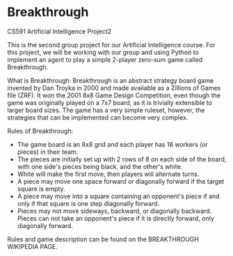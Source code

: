 # Breakthrough
CS591 Artificial Intelligence Project2

This is the second group project for our Artificial Intelligence course. For this project, we will be working with our group and using Python to implement an agent to play a simple 2-player zero-sum game called Breakthrough.

What is Breakthrough:
Breakthrough is an abstract strategy board game invented by Dan Troyka in 2000 and made available as a Zillions of Games file (ZRF). It won the 2001 8x8 Game Design Competition, even though the game was originally played on a 7x7 board, as it is trivially extensible to larger board sizes. The game has a very simple ruleset, however, the strategies that can be implemented can become very complex.

Rules of Breakthrough:
- The game board is an 8x8 grid and each player has 16 workers (or pieces) in their team.
- The pieces are initially set up with 2 rows of 8 on each side of the board, with one side's pieces being black, and the other's white.
- White will make the first move, then players will alternate turns.
- A piece may move one space forward or diagonally forward if the target square is empty.
- A piece may move into a square containing an opponent's piece if and only if that square is one step diagonally forward.
- Pieces may not move sideways, backward, or diagonally backward. Pieces can not take an opponent's piece if it is directly forward, only diagonally forward.

Rules and game description can be found on the BREAKTHROUGH WIKIPEDIA PAGE.
